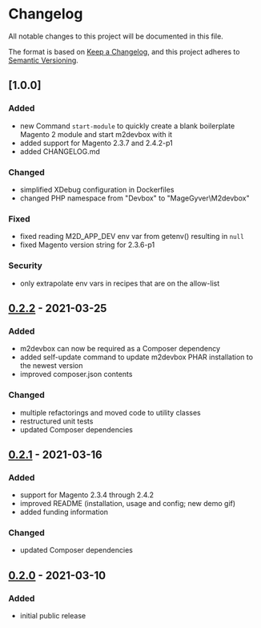 # Changelog
All notable changes to this project will be documented in this file.

The format is based on [Keep a Changelog](https://keepachangelog.com/en/1.0.0/),
and this project adheres to [Semantic Versioning](https://semver.org/spec/v2.0.0.html).

## [1.0.0]
### Added
- new Command `start-module` to quickly create a blank boilerplate Magento 2 module and start m2devbox with it
- added support for Magento 2.3.7 and 2.4.2-p1
- added CHANGELOG.md

### Changed
- simplified XDebug configuration in Dockerfiles
- changed PHP namespace from "Devbox\" to "MageGyver\M2devbox"

### Fixed
- fixed reading M2D_APP_DEV env var from getenv() resulting in `null`
- fixed Magento version string for 2.3.6-p1

### Security
- only extrapolate env vars in recipes that are on the allow-list

## [0.2.2] - 2021-03-25
### Added
- m2devbox can now be required as a Composer dependency
- added self-update command to update m2devbox PHAR installation to the newest version  
- improved composer.json contents

### Changed
- multiple refactorings and moved code to utility classes
- restructured unit tests
- updated Composer dependencies

## [0.2.1] - 2021-03-16
### Added
- support for Magento 2.3.4 through 2.4.2
- improved README (installation, usage and config; new demo gif)
- added funding information

### Changed
- updated Composer dependencies

## [0.2.0] - 2021-03-10
### Added
- initial public release

[Unreleased]: https://github.com/MageGyver/m2devbox/compare/0.3.0...HEAD
[0.2.2]: https://github.com/MageGyver/m2devbox/compare/0.2.2...0.3.0
[0.2.2]: https://github.com/MageGyver/m2devbox/compare/0.2.1...0.2.2
[0.2.1]: https://github.com/MageGyver/m2devbox/compare/0.2...0.2.1
[0.2.0]: https://github.com/MageGyver/m2devbox/releases/tag/0.2
